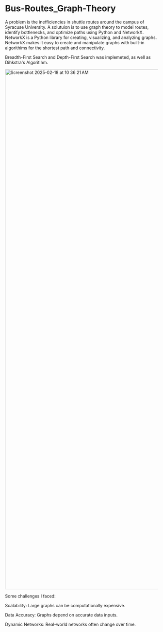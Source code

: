 # Bus-Routes_Graph-Theory

A problem is the inefficiencies in shuttle routes around the campus of Syracuse University. A solutuion is to use graph theory to model routes, identify bottlenecks, and optimize paths using Python and NetworkX. NetworkX is a Python library for creating, visualizing, and analyzing graphs. NetworkX makes it easy to create and manipulate graphs with built-in algorithims for the shortest path and connectivity. 

Breadth-First Search and Depth-First Search was implemeted, as well as Dihkstra's Algoritihm. 

<img width="1710" alt="Screenshot 2025-02-18 at 10 36 21 AM" src="https://github.com/user-attachments/assets/cd0f471b-597f-4fc1-a02e-286a72f380f9" />

Some challenges I faced:

Scalability: Large graphs can be computationally expensive.

Data Accuracy: Graphs depend on accurate data inputs.

Dynamic Networks: Real-world networks often change over time.
